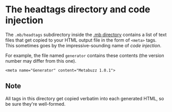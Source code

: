 # The headtags directory and code injection

The `.mb/headtags` subdirectory inside the [.mb directory](mb-directory.html)
contains a list of text files that get copied
to your HTML output file in the form of `<meta>` tags. 
This sometimes goes by the impressive-sounding name of *code injection*.

For example, the file named `generator` contains these contents
(the version number may differ from this one).
```
<meta name="Generator" content="Metabuzz 1.0.1">
```

## Note

All tags in this directory get copied verbatim 
into each generated HTML, so be sure they're well-formed.


